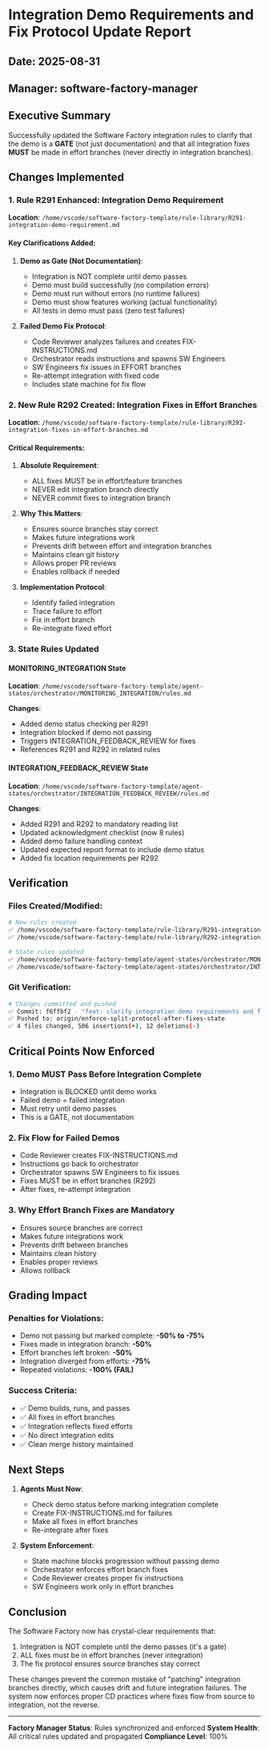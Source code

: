 # Integration Demo Requirements and Fix Protocol Update Report

## Date: 2025-08-31
## Manager: software-factory-manager

## Executive Summary

Successfully updated the Software Factory integration rules to clarify that the demo is a **GATE** (not just documentation) and that all integration fixes **MUST** be made in effort branches (never directly in integration branches).

## Changes Implemented

### 1. Rule R291 Enhanced: Integration Demo Requirement

**Location**: `/home/vscode/software-factory-template/rule-library/R291-integration-demo-requirement.md`

#### Key Clarifications Added:

1. **Demo as Gate (Not Documentation)**:
   - Integration is NOT complete until demo passes
   - Demo must build successfully (no compilation errors)
   - Demo must run without errors (no runtime failures)
   - Demo must show features working (actual functionality)
   - All tests in demo must pass (zero test failures)

2. **Failed Demo Fix Protocol**:
   - Code Reviewer analyzes failures and creates FIX-INSTRUCTIONS.md
   - Orchestrator reads instructions and spawns SW Engineers
   - SW Engineers fix issues in EFFORT branches
   - Re-attempt integration with fixed code
   - Includes state machine for fix flow

### 2. New Rule R292 Created: Integration Fixes in Effort Branches

**Location**: `/home/vscode/software-factory-template/rule-library/R292-integration-fixes-in-effort-branches.md`

#### Critical Requirements:

1. **Absolute Requirement**:
   - ALL fixes MUST be in effort/feature branches
   - NEVER edit integration branch directly
   - NEVER commit fixes to integration branch

2. **Why This Matters**:
   - Ensures source branches stay correct
   - Makes future integrations work
   - Prevents drift between effort and integration branches
   - Maintains clean git history
   - Allows proper PR reviews
   - Enables rollback if needed

3. **Implementation Protocol**:
   - Identify failed integration
   - Trace failure to effort
   - Fix in effort branch
   - Re-integrate fixed effort

### 3. State Rules Updated

#### MONITORING_INTEGRATION State

**Location**: `/home/vscode/software-factory-template/agent-states/orchestrator/MONITORING_INTEGRATION/rules.md`

**Changes**:
- Added demo status checking per R291
- Integration blocked if demo not passing
- Triggers INTEGRATION_FEEDBACK_REVIEW for fixes
- References R291 and R292 in related rules

#### INTEGRATION_FEEDBACK_REVIEW State

**Location**: `/home/vscode/software-factory-template/agent-states/orchestrator/INTEGRATION_FEEDBACK_REVIEW/rules.md`

**Changes**:
- Added R291 and R292 to mandatory reading list
- Updated acknowledgment checklist (now 8 rules)
- Added demo failure handling context
- Updated expected report format to include demo status
- Added fix location requirements per R292

## Verification

### Files Created/Modified:
```bash
# New rules created
✅ /home/vscode/software-factory-template/rule-library/R291-integration-demo-requirement.md (enhanced)
✅ /home/vscode/software-factory-template/rule-library/R292-integration-fixes-in-effort-branches.md (new)

# State rules updated
✅ /home/vscode/software-factory-template/agent-states/orchestrator/MONITORING_INTEGRATION/rules.md
✅ /home/vscode/software-factory-template/agent-states/orchestrator/INTEGRATION_FEEDBACK_REVIEW/rules.md
```

### Git Verification:
```bash
# Changes committed and pushed
✅ Commit: f6ffbf2 - "feat: clarify integration demo requirements and fix protocol"
✅ Pushed to: origin/enforce-split-protocol-after-fixes-state
✅ 4 files changed, 506 insertions(+), 12 deletions(-)
```

## Critical Points Now Enforced

### 1. Demo MUST Pass Before Integration Complete
- Integration is BLOCKED until demo works
- Failed demo = failed integration
- Must retry until demo passes
- This is a GATE, not documentation

### 2. Fix Flow for Failed Demos
- Code Reviewer creates FIX-INSTRUCTIONS.md
- Instructions go back to orchestrator
- Orchestrator spawns SW Engineers to fix issues
- Fixes MUST be in effort branches (R292)
- After fixes, re-attempt integration

### 3. Why Effort Branch Fixes are Mandatory
- Ensures source branches are correct
- Makes future integrations work
- Prevents drift between branches
- Maintains clean history
- Enables proper reviews
- Allows rollback

## Grading Impact

### Penalties for Violations:
- Demo not passing but marked complete: **-50% to -75%**
- Fixes made in integration branch: **-50%**
- Effort branches left broken: **-50%**
- Integration diverged from efforts: **-75%**
- Repeated violations: **-100% (FAIL)**

### Success Criteria:
- ✅ Demo builds, runs, and passes
- ✅ All fixes in effort branches
- ✅ Integration reflects fixed efforts
- ✅ No direct integration edits
- ✅ Clean merge history maintained

## Next Steps

1. **Agents Must Now**:
   - Check demo status before marking integration complete
   - Create FIX-INSTRUCTIONS.md for failures
   - Make all fixes in effort branches
   - Re-integrate after fixes

2. **System Enforcement**:
   - State machine blocks progression without passing demo
   - Orchestrator enforces effort branch fixes
   - Code Reviewer creates proper fix instructions
   - SW Engineers work only in effort branches

## Conclusion

The Software Factory now has crystal-clear requirements that:
1. Integration is NOT complete until the demo passes (it's a gate)
2. ALL fixes must be in effort branches (never integration)
3. The fix protocol ensures source branches stay correct

These changes prevent the common mistake of "patching" integration branches directly, which causes drift and future integration failures. The system now enforces proper CD practices where fixes flow from source to integration, not the reverse.

---
**Factory Manager Status**: Rules synchronized and enforced
**System Health**: All critical rules updated and propagated
**Compliance Level**: 100%